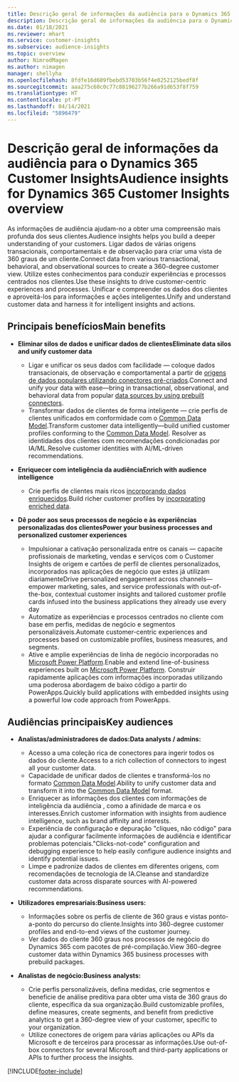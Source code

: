 ```yaml
---
title: Descrição geral de informações da audiência para o Dynamics 365 Customer Insights
description: Descrição geral de informações da audiência para o Dynamics 365 Customer Insights.
ms.date: 01/18/2021
ms.reviewer: mhart
ms.service: customer-insights
ms.subservice: audience-insights
ms.topic: overview
author: NimrodMagen
ms.author: nimagen
manager: shellyha
ms.openlocfilehash: 8fdfe16d609fbebd53703b56f4e0252125bedf8f
ms.sourcegitcommit: aaa275c60c0c77c88196277b266a91d653f8f759
ms.translationtype: HT
ms.contentlocale: pt-PT
ms.lasthandoff: 04/14/2021
ms.locfileid: "5896479"
---
```

# <a name="audience-insights-for-dynamics-365-customer-insights-overview"></a><span data-ttu-id="40dbf-103">Descrição geral de informações da audiência para o Dynamics 365 Customer Insights</span><span class="sxs-lookup"><span data-stu-id="40dbf-103">Audience insights for Dynamics 365 Customer Insights overview</span></span>

<span data-ttu-id="40dbf-104">As informações de audiência ajudam-no a obter uma compreensão mais profunda dos seus clientes.</span><span class="sxs-lookup"><span data-stu-id="40dbf-104">Audience insights helps you build a deeper understanding of your customers.</span></span> <span data-ttu-id="40dbf-105">Ligar dados de várias origens transacionais, comportamentais e de observação para criar uma vista de 360 graus de um cliente.</span><span class="sxs-lookup"><span data-stu-id="40dbf-105">Connect data from various transactional, behavioral, and observational sources to create a 360-degree customer view.</span></span> <span data-ttu-id="40dbf-106">Utilize estes conhecimentos para conduzir experiências e processos centrados nos clientes.</span><span class="sxs-lookup"><span data-stu-id="40dbf-106">Use these insights to drive customer-centric experiences and processes.</span></span> <span data-ttu-id="40dbf-107">Unificar e compreender os dados dos clientes e aproveitá-los para informações e ações inteligentes.</span><span class="sxs-lookup"><span data-stu-id="40dbf-107">Unify and understand customer data and harness it for intelligent insights and actions.</span></span>

## <a name="main-benefits"></a><span data-ttu-id="40dbf-108">Principais benefícios</span><span class="sxs-lookup"><span data-stu-id="40dbf-108">Main benefits</span></span> 

- <span data-ttu-id="40dbf-109">**Eliminar silos de dados e unificar dados de clientes**</span><span class="sxs-lookup"><span data-stu-id="40dbf-109">**Eliminate data silos and unify customer data**</span></span>

  - <span data-ttu-id="40dbf-110">Ligar e unificar os seus dados com facilidade — coloque dados transacionais, de observação e comportamental a partir de [origens de dados populares utilizando conectores pré-criados](data-sources.md).</span><span class="sxs-lookup"><span data-stu-id="40dbf-110">Connect and unify your data with ease—bring in transactional, observational, and behavioral data from popular [data sources by using prebuilt connectors](data-sources.md).</span></span>
  - <span data-ttu-id="40dbf-111">Transformar dados de clientes de forma inteligente — crie perfis de clientes unificados em conformidade com o [Common Data Model](/common-data-model/).</span><span class="sxs-lookup"><span data-stu-id="40dbf-111">Transform customer data intelligently—build unified customer profiles conforming to the [Common Data Model](/common-data-model/).</span></span> <span data-ttu-id="40dbf-112">Resolver as identidades dos clientes com recomendações condicionadas por IA/ML.</span><span class="sxs-lookup"><span data-stu-id="40dbf-112">Resolve customer identities with AI/ML-driven recommendations.</span></span>

- <span data-ttu-id="40dbf-113">**Enriquecer com inteligência da audiência**</span><span class="sxs-lookup"><span data-stu-id="40dbf-113">**Enrich with audience intelligence**</span></span>

  - <span data-ttu-id="40dbf-114">Crie perfis de clientes mais ricos [incorporando dados enriquecidos](enrichment-hub.md).</span><span class="sxs-lookup"><span data-stu-id="40dbf-114">Build richer customer profiles by [incorporating enriched data](enrichment-hub.md).</span></span>  

- <span data-ttu-id="40dbf-115">**Dê poder aos seus processos de negócio e às experiências personalizadas dos clientes**</span><span class="sxs-lookup"><span data-stu-id="40dbf-115">**Power your business processes and personalized customer experiences**</span></span>

  - <span data-ttu-id="40dbf-116">Impulsionar a cativação personalizada entre os canais — capacite profissionais de marketing, vendas e serviços com o Customer Insights de origem e cartões de perfil de clientes personalizados, incorporados nas aplicações de negócio que estes já utilizam diariamente</span><span class="sxs-lookup"><span data-stu-id="40dbf-116">Drive personalized engagement across channels—empower marketing, sales, and service professionals with out-of-the-box, contextual customer insights and tailored customer profile cards infused into the business applications they already use every day</span></span>
  - <span data-ttu-id="40dbf-117">Automatize as experiências e processos centrados no cliente com base em perfis, medidas de negócio e segmentos personalizáveis.</span><span class="sxs-lookup"><span data-stu-id="40dbf-117">Automate customer-centric experiences and processes based on customizable profiles, business measures, and segments.</span></span>
  - <span data-ttu-id="40dbf-118">Ative e amplie experiências de linha de negócio incorporadas no [Microsoft Power Platform](https://powerplatform.microsoft.com/).</span><span class="sxs-lookup"><span data-stu-id="40dbf-118">Enable and extend line-of-business experiences built on [Microsoft Power Platform](https://powerplatform.microsoft.com/).</span></span> <span data-ttu-id="40dbf-119">Construir rapidamente aplicações com informações incorporadas utilizando uma poderosa abordagem de baixo código a partir do PowerApps.</span><span class="sxs-lookup"><span data-stu-id="40dbf-119">Quickly build applications with embedded insights using a powerful low code approach from PowerApps.</span></span>  

## <a name="key-audiences"></a><span data-ttu-id="40dbf-120">Audiências principais</span><span class="sxs-lookup"><span data-stu-id="40dbf-120">Key audiences</span></span>

- <span data-ttu-id="40dbf-121">**Analistas/administradores de dados:**</span><span class="sxs-lookup"><span data-stu-id="40dbf-121">**Data analysts / admins:**</span></span>

  - <span data-ttu-id="40dbf-122">Acesso a uma coleção rica de conectores para ingerir todos os dados do cliente.</span><span class="sxs-lookup"><span data-stu-id="40dbf-122">Access to a rich collection of connectors to ingest all your customer data.</span></span>
  - <span data-ttu-id="40dbf-123">Capacidade de unificar dados de clientes e transformá-los no formato [Common Data Model](/common-data-model/).</span><span class="sxs-lookup"><span data-stu-id="40dbf-123">Ability to unify customer data and transform it into the [Common Data Model](/common-data-model/) format.</span></span>
  - <span data-ttu-id="40dbf-124">Enriquecer as informações dos clientes com informações de inteligência da audiência , como a afinidade de marca e os interesses.</span><span class="sxs-lookup"><span data-stu-id="40dbf-124">Enrich customer information with insights from audience intelligence, such as brand affinity and interests.</span></span>
  - <span data-ttu-id="40dbf-125">Experiência de configuração e depuração "cliques, não código" para ajudar a configurar facilmente informações de audiência e identificar problemas potenciais.</span><span class="sxs-lookup"><span data-stu-id="40dbf-125">"Clicks-not-code" configuration and debugging experience to help easily configure audience insights and identify potential issues.</span></span>
  - <span data-ttu-id="40dbf-126">Limpe e padronize dados de clientes em diferentes origens, com recomendações de tecnologia de IA.</span><span class="sxs-lookup"><span data-stu-id="40dbf-126">Cleanse and standardize customer data across disparate sources with AI-powered recommendations.</span></span>  

- <span data-ttu-id="40dbf-127">**Utilizadores empresariais:**</span><span class="sxs-lookup"><span data-stu-id="40dbf-127">**Business users:**</span></span>

  - <span data-ttu-id="40dbf-128">Informações sobre os perfis de cliente de 360 graus e vistas ponto-a-ponto do percurso do cliente.</span><span class="sxs-lookup"><span data-stu-id="40dbf-128">Insights into 360-degree customer profiles and end-to-end views of the customer journey.</span></span>
  - <span data-ttu-id="40dbf-129">Ver dados do cliente 360 graus nos processos de negócio do Dynamics 365 com pacotes de pré-compilação.</span><span class="sxs-lookup"><span data-stu-id="40dbf-129">View 360-degree customer data within Dynamics 365 business processes with prebuild packages.</span></span>

- <span data-ttu-id="40dbf-130">**Analistas de negócio:**</span><span class="sxs-lookup"><span data-stu-id="40dbf-130">**Business analysts:**</span></span>

  - <span data-ttu-id="40dbf-131">Crie perfis personalizáveis, defina medidas, crie segmentos e beneficie de análise preditiva para obter uma vista de 360 graus do cliente, específica da sua organização.</span><span class="sxs-lookup"><span data-stu-id="40dbf-131">Build customizable profiles, define measures, create segments, and benefit from predictive analytics to get a 360-degree view of your customer, specific to your organization.</span></span>  
  - <span data-ttu-id="40dbf-132">Utilize conectores de origem para várias aplicações ou APIs da Microsoft e de terceiros para processar as informações.</span><span class="sxs-lookup"><span data-stu-id="40dbf-132">Use out-of-box connectors for several Microsoft and third-party applications or APIs to further process the insights.</span></span>


[!INCLUDE[footer-include](../includes/footer-banner.md)]